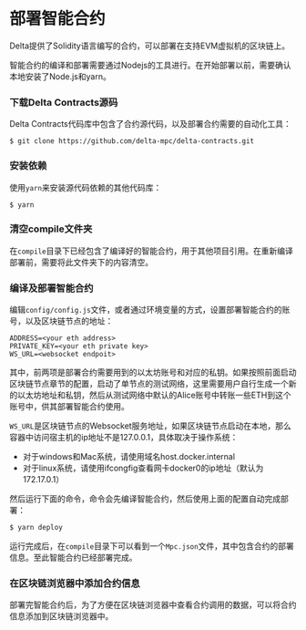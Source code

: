 # 部署智能合约

Delta提供了Solidity语言编写的合约，可以部署在支持EVM虚拟机的区块链上。

智能合约的编译和部署需要通过Nodejs的工具进行。在开始部署以前，需要确认本地安装了Node.js和yarn。

### 下载Delta Contracts源码

Delta Contracts代码库中包含了合约源代码，以及部署合约需要的自动化工具：

```text
$ git clone https://github.com/delta-mpc/delta-contracts.git
```

### 安装依赖

使用`yarn`来安装源代码依赖的其他代码库：

```text
$ yarn
```

### 清空compile文件夹

在`compile`目录下已经包含了编译好的智能合约，用于其他项目引用。在重新编译部署前，需要将此文件夹下的内容清空。

### 编译及部署智能合约

编辑`config/config.js`文件，或者通过环境变量的方式，设置部署智能合约的账号，以及区块链节点的地址：

```text
ADDRESS=<your eth address>
PRIVATE_KEY=<your eth private key>
WS_URL=<websocket endpoit>
```

其中，前两项是部署合约需要用到的以太坊账号和对应的私钥。如果按照前面启动区块链节点章节的配置，启动了单节点的测试网络，这里需要用户自行生成一个新的以太坊地址和私钥，然后从测试网络中默认的Alice账号中转账一些ETH到这个账号中，供其部署智能合约使用。

`WS_URL`是区块链节点的Websocket服务地址，如果区块链节点启动在本地，那么容器中访问宿主机的ip地址不是127.0.0.1，具体取决于操作系统：

* 对于windows和Mac系统，请使用域名host.docker.internal
* 对于linux系统，请使用ifcongfig查看网卡docker0的ip地址（默认为172.17.0.1）

然后运行下面的命令，命令会先编译智能合约，然后使用上面的配置自动完成部署：

```bash
$ yarn deploy
```

运行完成后，在`compile`目录下可以看到一个`Mpc.json`文件，其中包含合约的部署信息。至此智能合约已经部署完成。

### 在区块链浏览器中添加合约信息

部署完智能合约后，为了方便在区块链浏览器中查看合约调用的数据，可以将合约信息添加到区块链浏览器中。



